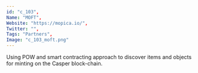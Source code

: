 ```yaml
--- 
id: "c_103", 
Name: "MOFT", 
Website: "https://mopica.io/", 
Twitter: "", 
Tags: "Partners", 
Image: "c_103_moft.png" 
--- 
```

<!--lang:en--> 
Using POW and smart contracting approach to discover items and objects for minting on the Casper block-chain.
<!--lang:es--] 
Using POW and smart contracting approach to discover items and objects for minting on the Casper block-chain.
<!--lang:de--] 
Using POW and smart contracting approach to discover items and objects for minting on the Casper block-chain.
<!--lang:fr--] 
Using POW and smart contracting approach to discover items and objects for minting on the Casper block-chain.
<!--lang:pl--] 
Using POW and smart contracting approach to discover items and objects for minting on the Casper block-chain.
<!--lang:pt--] 
Using POW and smart contracting approach to discover items and objects for minting on the Casper block-chain.
[!--lang:*--> 
